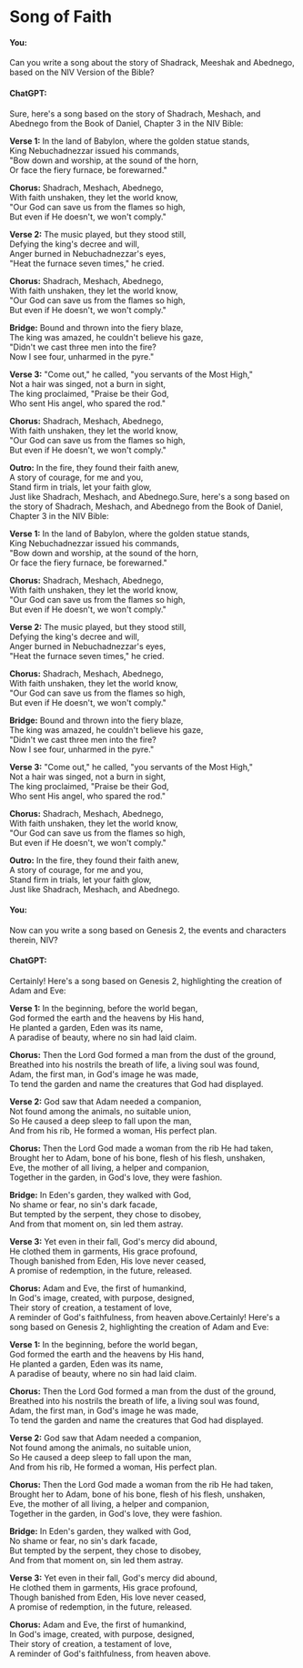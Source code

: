 # Song of Faith

#### You:
Can you write a song about the story of Shadrack, Meeshak and Abednego, based on the NIV Version of the Bible? 

#### ChatGPT:
Sure, here's a song based on the story of Shadrach, Meshach, and Abednego from the Book of Daniel, Chapter 3 in the NIV Bible:

**Verse 1:**
In the land of Babylon, where the golden statue stands,\
King Nebuchadnezzar issued his commands,\
"Bow down and worship, at the sound of the horn,\
Or face the fiery furnace, be forewarned."

**Chorus:**
Shadrach, Meshach, Abednego,\
With faith unshaken, they let the world know,\
"Our God can save us from the flames so high,\
But even if He doesn't, we won't comply."

**Verse 2:**
The music played, but they stood still,\
Defying the king's decree and will,\
Anger burned in Nebuchadnezzar's eyes,\
"Heat the furnace seven times," he cried.

**Chorus:**
Shadrach, Meshach, Abednego,\
With faith unshaken, they let the world know,\
"Our God can save us from the flames so high,\
But even if He doesn't, we won't comply."

**Bridge:**
Bound and thrown into the fiery blaze,\
The king was amazed, he couldn't believe his gaze,\
"Didn't we cast three men into the fire?\
Now I see four, unharmed in the pyre."

**Verse 3:**
"Come out," he called, "you servants of the Most High,"\
Not a hair was singed, not a burn in sight,\
The king proclaimed, "Praise be their God,\
Who sent His angel, who spared the rod."

**Chorus:**
Shadrach, Meshach, Abednego,\
With faith unshaken, they let the world know,\
"Our God can save us from the flames so high,\
But even if He doesn't, we won't comply."

**Outro:**
In the fire, they found their faith anew,\
A story of courage, for me and you,\
Stand firm in trials, let your faith glow,\
Just like Shadrach, Meshach, and Abednego.Sure, here's a song based on the story of Shadrach, Meshach, and Abednego from the Book of Daniel, Chapter 3 in the NIV Bible:

**Verse 1:**
In the land of Babylon, where the golden statue stands,\
King Nebuchadnezzar issued his commands,\
"Bow down and worship, at the sound of the horn,\
Or face the fiery furnace, be forewarned."

**Chorus:**
Shadrach, Meshach, Abednego,\
With faith unshaken, they let the world know,\
"Our God can save us from the flames so high,\
But even if He doesn't, we won't comply."

**Verse 2:**
The music played, but they stood still,\
Defying the king's decree and will,\
Anger burned in Nebuchadnezzar's eyes,\
"Heat the furnace seven times," he cried.

**Chorus:**
Shadrach, Meshach, Abednego,\
With faith unshaken, they let the world know,\
"Our God can save us from the flames so high,\
But even if He doesn't, we won't comply."

**Bridge:**
Bound and thrown into the fiery blaze,\
The king was amazed, he couldn't believe his gaze,\
"Didn't we cast three men into the fire?\
Now I see four, unharmed in the pyre."

**Verse 3:**
"Come out," he called, "you servants of the Most High,"\
Not a hair was singed, not a burn in sight,\
The king proclaimed, "Praise be their God,\
Who sent His angel, who spared the rod."

**Chorus:**
Shadrach, Meshach, Abednego,\
With faith unshaken, they let the world know,\
"Our God can save us from the flames so high,\
But even if He doesn't, we won't comply."

**Outro:**
In the fire, they found their faith anew,\
A story of courage, for me and you,\
Stand firm in trials, let your faith glow,\
Just like Shadrach, Meshach, and Abednego.


#### You:
Now can you write a song based on Genesis 2, the events and characters therein, NIV? 

#### ChatGPT:
Certainly! Here's a song based on Genesis 2, highlighting the creation of Adam and Eve:

**Verse 1:**
In the beginning, before the world began,\
God formed the earth and the heavens by His hand,\
He planted a garden, Eden was its name,\
A paradise of beauty, where no sin had laid claim.

**Chorus:**
Then the Lord God formed a man from the dust of the ground,\
Breathed into his nostrils the breath of life, a living soul was found,\
Adam, the first man, in God's image he was made,\
To tend the garden and name the creatures that God had displayed.

**Verse 2:**
God saw that Adam needed a companion,\
Not found among the animals, no suitable union,\
So He caused a deep sleep to fall upon the man,\
And from his rib, He formed a woman, His perfect plan.

**Chorus:**
Then the Lord God made a woman from the rib He had taken,\
Brought her to Adam, bone of his bone, flesh of his flesh, unshaken,\
Eve, the mother of all living, a helper and companion,\
Together in the garden, in God's love, they were fashion.

**Bridge:**
In Eden's garden, they walked with God,\
No shame or fear, no sin's dark facade,\
But tempted by the serpent, they chose to disobey,\
And from that moment on, sin led them astray.

**Verse 3:**
Yet even in their fall, God's mercy did abound,\
He clothed them in garments, His grace profound,\
Though banished from Eden, His love never ceased,\
A promise of redemption, in the future, released.

**Chorus:**
Adam and Eve, the first of humankind,\
In God's image, created, with purpose, designed,\
Their story of creation, a testament of love,\
A reminder of God's faithfulness, from heaven above.Certainly! Here's a song based on Genesis 2, highlighting the creation of Adam and Eve:

**Verse 1:**
In the beginning, before the world began,\
God formed the earth and the heavens by His hand,\
He planted a garden, Eden was its name,\
A paradise of beauty, where no sin had laid claim.

**Chorus:**
Then the Lord God formed a man from the dust of the ground,\
Breathed into his nostrils the breath of life, a living soul was found,\
Adam, the first man, in God's image he was made,\
To tend the garden and name the creatures that God had displayed.

**Verse 2:**
God saw that Adam needed a companion,\
Not found among the animals, no suitable union,\
So He caused a deep sleep to fall upon the man,\
And from his rib, He formed a woman, His perfect plan.

**Chorus:**
Then the Lord God made a woman from the rib He had taken,\
Brought her to Adam, bone of his bone, flesh of his flesh, unshaken,\
Eve, the mother of all living, a helper and companion,\
Together in the garden, in God's love, they were fashion.

**Bridge:**
In Eden's garden, they walked with God,\
No shame or fear, no sin's dark facade,\
But tempted by the serpent, they chose to disobey,\
And from that moment on, sin led them astray.

**Verse 3:**
Yet even in their fall, God's mercy did abound,\
He clothed them in garments, His grace profound,\
Though banished from Eden, His love never ceased,\
A promise of redemption, in the future, released.

**Chorus:**
Adam and Eve, the first of humankind,\
In God's image, created, with purpose, designed,\
Their story of creation, a testament of love,\
A reminder of God's faithfulness, from heaven above.
